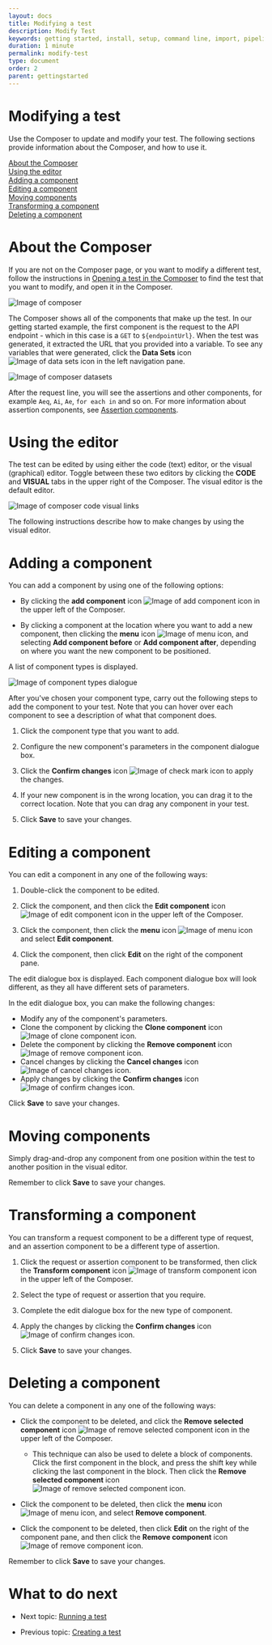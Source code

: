```yaml
---
layout: docs
title: Modifying a test
description: Modify Test
keywords: getting started, install, setup, command line, import, pipeline, update, samples, help
duration: 1 minute
permalink: modify-test
type: document
order: 2
parent: gettingstarted
---
```


# Modifying a test

Use the Composer to update and modify your test. The following sections provide information about the Composer, and how to use it.  
  
[About the Composer](#about-the-composer)  
[Using the editor](#using-the-editor)   
[Adding a component](#adding-a-component)   
[Editing a component](#editing-a-component)   
[Moving components](#moving-components)   
[Transforming a component](#transforming-a-component)   
[Deleting a component](#deleting-a-component)   


# About the Composer

If you are not on the Composer page, or you want to modify a different test, follow the instructions in [Opening a test in the Composer](./open-test-in-composer) to find the test that you want to modify, and open it in the Composer.

![Image of composer](./dist/images/composer.png)

The Composer shows all of the components that make up the test. In our getting started example, the first component is the request to the API endpoint - which in this case is a `GET` to `${endpointUrl}`. When the test was generated, it extracted the URL that you provided into a variable. To see any variables that were generated, click the **Data Sets** icon ![Image of data sets icon](./dist/images/icon-data-sets.png) in the left navigation pane.

![Image of composer datasets](./dist/images/composer-datasets.png)

After the request line, you will see the assertions and other components, for example `Aeq`, `Ai`, `Ae`, `for each in` and so on. For more information about assertion components, see [Assertion components](./dist/assertion-components).


# Using the editor

The test can be edited by using either the code (text) editor, or the visual (graphical) editor. Toggle between these two editors by clicking the **CODE** and **VISUAL** tabs in the upper right of the Composer. The visual editor is the default editor.

![Image of composer code visual links](./dist/images/composer-code-visual-links.png)

The following instructions describe how to make changes by using the visual editor.


# Adding a component

You can add a component by using one of the following options:

- By clicking the **add component** icon ![Image of add component icon](./dist/images/icon-add-component.png) in the upper left of the Composer.

- By clicking a component at the location where you want to add a new component, then clicking the **menu** icon ![Image of menu icon](./dist/images/icon-menu.png), and selecting **Add component before** or **Add component after**, depending on where you want the new component to be positioned.

A list of component types is displayed.

![Image of component types dialogue](./dist/images/component-types-dialogue.png)

After you've chosen your component type, carry out the following steps to add the component to your test. Note that you can hover over each component to see a description of what that component does.

1. Click the component type that you want to add. 

1. Configure the new component's parameters in the component dialogue box.

1. Click the **Confirm changes** icon ![Image of check mark icon](./dist/images/icon-check-mark.png) to apply the changes.

1. If your new component is in the wrong location, you can drag it to the correct location. Note that you can drag any component in your test.

1. Click **Save** to save your changes.

# Editing a component

You can edit a component in any one of the following ways:

1. Double-click the component to be edited.

1. Click the component, and then click the **Edit component** icon ![Image of edit component icon](./dist/images/icon-edit-component.png) in the upper left of the Composer.

1. Click the component, then click the **menu** icon ![Image of menu icon](./dist/images/icon-menu.png) and select **Edit component**.

1. Click the component, then click **Edit** on the right of the component pane.

The edit dialogue box is displayed. Each component dialogue box will look different, as they all have different sets of parameters.

In the edit dialogue box, you can make the following changes:

- Modify any of the component's parameters.
- Clone the component by clicking the **Clone component** icon ![Image of clone component icon](./dist/images/icon-clone-component.png).
- Delete the component by clicking the **Remove component** icon ![Image of remove component icon](./dist/images/icon-remove-component.png).
- Cancel changes by clicking the **Cancel changes** icon ![Image of cancel changes icon](./dist/images/icon-cancel-changes.png).
- Apply changes by clicking the **Confirm changes** icon ![Image of confirm changes icon](./dist/images/icon-confirm-changes.png).

Click **Save** to save your changes.


# Moving components

Simply drag-and-drop any component from one position within the test to another position in the visual editor.

Remember to click **Save** to save your changes.

# Transforming a component

You can transform a request component to be a different type of request, and an assertion component to be a different type of assertion.

1. Click the request or assertion component to be transformed, then click the **Transform component** icon ![Image of transform component icon](./dist/images/icon-transform-component.png) in the upper left of the Composer.

1. Select the type of request or assertion that you require.

1. Complete the edit dialogue box for the new type of component.

1. Apply the changes by clicking the **Confirm changes** icon ![Image of confirm changes icon](./dist/images/icon-confirm-changes.png).

1. Click **Save** to save your changes.

# Deleting a component

You can delete a component in any one of the following ways:

- Click the component to be deleted, and click the **Remove selected component** icon ![Image of remove selected component icon](./dist/images/icon-remove-component.png) in the upper left of the Composer.
  - This technique can also be used to delete a block of components. Click the first component in the block, and press the shift key while clicking the last component in the block. Then click the **Remove selected component** icon ![Image of remove selected component icon](./dist/images/icon-remove-component.png).

- Click the component to be deleted, then click the **menu** icon ![Image of menu icon](./dist/images/icon-menu.png), and select **Remove component**.

- Click the component to be deleted, then click **Edit** on the right of the component pane, and then click the **Remove component** icon ![Image of remove component icon](./dist/images/icon-remove-component.png).

Remember to click **Save** to save your changes.

# What to do next

- Next topic: [Running a test](Run-test.md)

- Previous topic: [Creating a test](Create-test.md)
